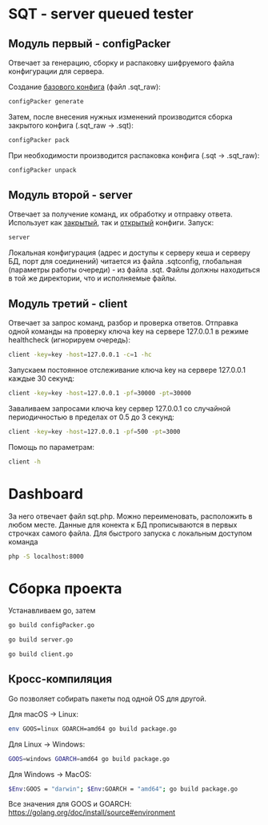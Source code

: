 # SQT - server queued tester 
## Модуль первый - configPacker 
Отвечает за генерацию, сборку и распаковку шифруемого файла конфигурации для сервера. 
 
Создание [базового конфига](https://github.com/facilisdes/sqt/tree/master/docs/closed_config.md) (файл .sqt_raw): 
```bash
configPacker generate
```
Затем, после внесения нужных изменений производится сборка закрытого конфига (.sqt_raw → .sqt): 
```bash
configPacker pack
```
При необходимости производится распаковка конфига (.sqt → .sqt_raw): 
```bash
configPacker unpack
```
 
## Модуль второй - server 
Отвечает за получение команд, их обработку и отправку ответа. 
Использует как [закрытый](https://github.com/facilisdes/sqt/tree/master/docs/closed_config.md), так и [открытый](https://github.com/facilisdes/sqt/tree/master/docs/open_config.md) конфиги.
Запуск: 
```bash
server
```
Локальная конфигурация (адрес и доступы к серверу кеша и серверу БД, порт для соединений) читается из файла .sqtconfig, глобальная (параметры работы очереди) - из файла .sqt. Файлы должны находиться в той же директории, что и исполняемые файлы. 

## Модуль третий - client 
Отвечает за запрос команд, разбор и проверка ответов.
Отправка одной команды на проверку ключа key на сервере 127.0.0.1 в режиме healthcheck (игнорируем очередь):
```bash
client -key=key -host=127.0.0.1 -с=1 -hc
```
Запускаем постоянное отслеживание ключа key на сервере 127.0.0.1 каждые 30 секунд:
```bash
client -key=key -host=127.0.0.1 -pf=30000 -pt=30000
```
Заваливаем запросами ключа key сервер 127.0.0.1 со случайной периодичностью в пределах от 0.5 до 3 секунд:
```bash
client -key=key -host=127.0.0.1 -pf=500 -pt=3000
```
Помощь по параметрам:
```bash
client -h
```
# Dashboard  
За него отвечает файл sqt.php. Можно переименовать, расположить в любом месте. Данные для конекта к БД прописываются в первых строчках самого файла. Для быстрого запуска с локальным доступом команда
```bash
php -S localhost:8000
```

# Сборка проекта
Устанавливаем go, затем 
```bash
go build configPacker.go
```

```bash
go build server.go
```

```bash
go build client.go
```
## Кросс-компиляция
Go позволяет собирать пакеты под одной OS для другой. 

Для macOS → Linux:
```bash
env GOOS=linux GOARCH=amd64 go build package.go
```
Для Linux → Windows:
```bash
GOOS=windows GOARCH=amd64 go build package.go
```
Для Windows → MacOS:
```bash
$Env:GOOS = "darwin"; $Env:GOARCH = "amd64"; go build package.go
```
Все значения для GOOS и GOARCH: https://golang.org/doc/install/source#environment 

